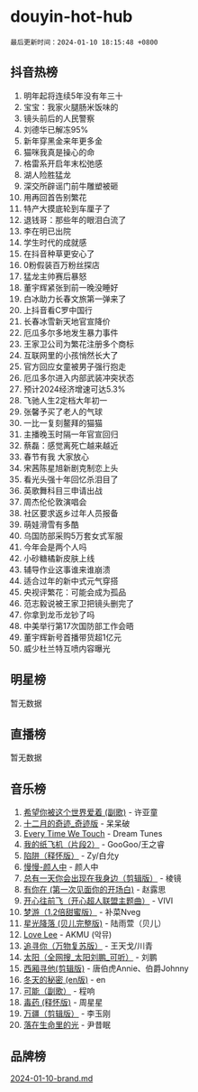 # douyin-hot-hub

`最后更新时间：2024-01-10 18:15:48 +0800`

## 抖音热榜

1. 明年起将连续5年没有年三十
1. 宝宝：我家火腿肠米饭味的
1. 镜头前后的人民警察
1. 刘德华已解冻95%
1. 新年穿黑金来年更多金
1. 猫咪我真是操心的命
1. 格雷系开启年末松弛感
1. 湖人险胜猛龙
1. 深交所辟谣门前牛雕塑被砸
1. 用再回首告别繁花
1. 特产大摸底轮到车厘子了
1. 退钱哥：那些年的眼泪白流了
1. 李在明已出院
1. 学生时代的成就感
1. 在抖音种草更安心了
1. 0粉假装百万粉丝探店
1. 猛龙主帅赛后暴怒
1. 董宇辉紧张到前一晚没睡好
1. 白冰助力长春文旅第一弹来了
1. 上抖音看C罗中国行
1. 长春冰雪新天地官宣降价
1. 厄瓜多尔多地发生暴力事件
1. 王家卫公司为繁花注册多个商标
1. 互联网里的小孩悄然长大了
1. 官方回应女童被男子强行抱走
1. 厄瓜多尔进入内部武装冲突状态
1. 预计2024经济增速可达5.3%
1. 飞驰人生2定档大年初一
1. 张馨予买了老人的气球
1. 一比一复刻鳌拜的猫猫
1. 主播晚玉时隔一年官宣回归
1. 蔡磊：感觉离死亡越来越近
1. 春节有我 大家放心
1. 宋茜陈星旭新剧克制恋上头
1. 看光头强十年回忆杀泪目了
1. 英歌舞科目三申请出战
1. 周杰伦伦敦演唱会
1. 社区要求返乡过年人员报备
1. 萌娃滑雪有多酷
1. 乌国防部采购5万套女式军服
1. 今年会是两个人吗
1. 小砂糖橘新皮肤上线
1. 辅导作业这事谁来谁崩溃
1. 适合过年的新中式元气穿搭
1. 央视评繁花：可能会成为孤品
1. 范志毅说被王家卫把镜头删完了
1. 你拿到龙币龙钞了吗
1. 中美举行第17次国防部工作会晤
1. 董宇辉新号首播带货超1亿元
1. 威少杜兰特互喷内容曝光

## 明星榜

暂无数据

## 直播榜

暂无数据

## 音乐榜

1. [希望你被这个世界爱着 (副歌)](https://sf86-cdn-tos.douyinstatic.com/obj/tos-cn-ve-2774/oUHCmWQfZlE3QQBKBeD8rCFLpJzPgCpImhsxMt) - 许亚童
1. [十二月的奇迹_奇迹版](https://sf6-cdn-tos.douyinstatic.com/obj/tos-cn-ve-2774/oMslvA9FBzGMGHnyUuoiiUjtIAXfMz6tzwByW8) - 呆呆破
1. [Every Time We Touch](https://sf3-cdn-tos.douyinstatic.com/obj/tos-cn-ve-2774/ogN6lUKQeBBfEVhIOMikG1CcJjugxk1tztZyhP) - Dream Tunes
1. [我的纸飞机（片段2）](https://sf86-cdn-tos.douyinstatic.com/obj/tos-cn-ve-2774/oM2ZrKcg2CD5AeRB2gkeXOFB1IxAGJdZPazYHf) - GooGoo/王之睿
1. [陷阱（释怀版）](https://sf86-cdn-tos.douyinstatic.com/obj/tos-cn-ve-2774/oE8C21LeZrzKLDFfQYgMzx4GAIHageG5IzayY7) - Zy/白允y
1. [慢慢-颜人中](https://sf86-cdn-tos.douyinstatic.com/obj/tos-cn-ve-2774/ocjHNfBXdBxQNC8ZGAeoLMFTUgtBg8bkExunDC) - 颜人中
1. [总有一天你会出现在我身边（剪辑版）](https://sf86-cdn-tos.douyinstatic.com/obj/tos-cn-ve-2774/oMLsHwhWW7CYoAhoWB9EXUQIzNBsfAJxpAoxCU) - 棱镜
1. [有你在 (第一次见面你的开场白)](https://sf86-cdn-tos.douyinstatic.com/obj/tos-cn-ve-2774/oAthrQ3ClJBfI57uBoFEgNDYtNCZ0TSYQQfxQ0) - 赵露思
1. [开心往前飞（开心超人联盟主题曲）](https://sf86-cdn-tos.douyinstatic.com/obj/tos-cn-ve-2774/9d8fb7c82cf1421fb93a9fe925275e0a) - VIVI
1. [梦游（1.2倍甜蜜版）](https://sf6-cdn-tos.douyinstatic.com/obj/tos-cn-ve-2774/o4gyAUm8hwufoEABmwVIiQtHsFuGzAEEWtNMzo) - 补菜Nveg
1. [星光降落 (贝儿完整版)](https://sf6-cdn-tos.douyinstatic.com/obj/tos-cn-ve-2774/okwB9hAwyAtsFFkFBzAX1hOOfQuIoMNs0W2Mwr) - 陆雨萱（贝儿）
1. [Love Lee](https://sf3-cdn-tos.douyinstatic.com/obj/tos-cn-ve-2774/o05GbkJGbCBTdDnMtB0fwOYgkeZp23vrWQDQBS) - AKMU (악뮤)
1. [追寻你（万物复苏版）](https://sf6-cdn-tos.douyinstatic.com/obj/tos-cn-ve-2774/oYeAZJsbjIDit9APmBg8u6uDUQnHmoCf3gbo74) - 王天戈/川青
1. [太阳（全网搜_太阳刘鹏_可听）](https://sf86-cdn-tos.douyinstatic.com/obj/tos-cn-ve-2774/ogWbyIQnlBFImVbeDocRdCIYtBHlbJXgfZMvgz) - 刘鹏
1. [西厢寻他(剪辑版)](https://sf6-cdn-tos.douyinstatic.com/obj/tos-cn-ve-2774/oUsAVfAQKlRNxEv5qxvIB8o5qmIWUcXbzJKJhw) - 唐伯虎Annie、伯爵Johnny
1. [冬天的秘密 (en版)](https://sf86-cdn-tos.douyinstatic.com/obj/tos-cn-ve-2774/okIuMHDdzyf3FjGK4Lphe1vfHcQaPIHAg0Z4CR) - en
1. [可能（副歌）](https://sf6-cdn-tos.douyinstatic.com/obj/tos-cn-ve-2774/cde1731888894259b333569393c2fb51) - 程响
1. [毒药 (释怀版)](https://sf86-cdn-tos.douyinstatic.com/obj/tos-cn-ve-2774/oYILMEAzspdZBIzy4frJNB8ZHPHWAhiwowd4Ad) - 周星星
1. [万疆（剪辑版）](https://sf6-cdn-tos.douyinstatic.com/obj/tos-cn-ve-2774/ooG7oVgFlDTelKCjCsTTobQvbdtj1BBQXnfZd8) - 李玉刚
1. [落在生命里的光](https://sf86-cdn-tos.douyinstatic.com/obj/tos-cn-ve-2774/d9ffa8c090124ea58bb10df9b510c01d) - 尹昔眠

## 品牌榜

[2024-01-10-brand.md](2024-01-10-brand.md)
